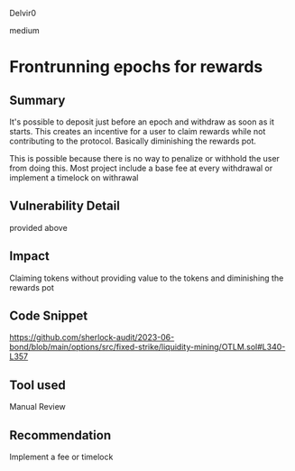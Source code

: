 Delvir0

medium

# Frontrunning epochs for rewards

## Summary
It's possible to deposit just before an epoch and withdraw as soon as it starts.
This creates an incentive for a user to claim rewards while not contributing to the protocol.
Basically diminishing the rewards pot.

This is possible because there is no way to penalize or withhold the user from doing this.
Most project include a base fee at every withdrawal or implement a timelock on withrawal
## Vulnerability Detail
provided above
## Impact
Claiming tokens without providing value to the tokens and diminishing the rewards pot
## Code Snippet
https://github.com/sherlock-audit/2023-06-bond/blob/main/options/src/fixed-strike/liquidity-mining/OTLM.sol#L340-L357
## Tool used

Manual Review

## Recommendation
Implement a fee or timelock